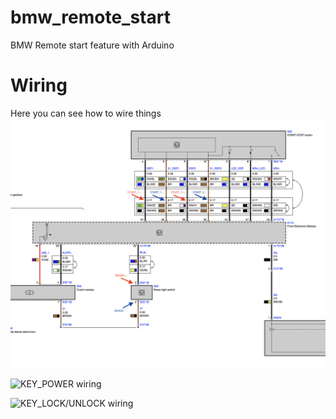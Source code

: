 # bmw_remote_start
BMW Remote start feature with Arduino


# Wiring
Here you can see how to wire things 
![CAR Wiring](images/wiring_1.png)

![KEY_POWER wiring](images/wiring_2.png)

![KEY_LOCK/UNLOCK wiring](images/wiring_3.png)
